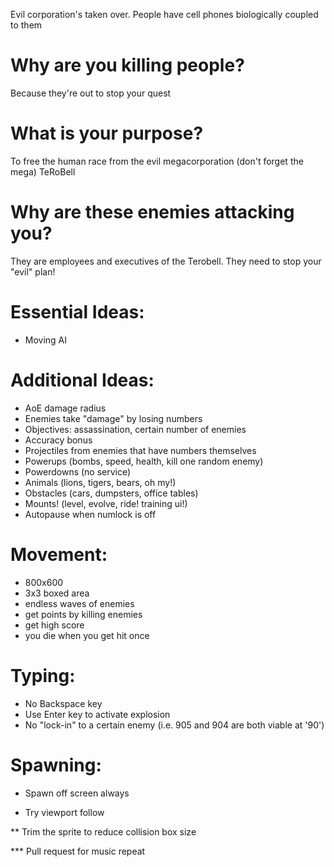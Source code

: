 Evil corporation's taken over.
People have cell phones biologically coupled to them

Why are you killing people?
===========================
Because they're out to stop your quest

What is your purpose?
=====================
To free the human race from the evil megacorporation (don't forget the mega) TeRoBell

Why are these enemies attacking you?
====================================
They are employees and executives of the Terobell.  They need to stop your "evil" plan!

Essential Ideas:
================
- Moving AI

Additional Ideas:
=================
- AoE damage radius
- Enemies take "damage" by losing numbers
- Objectives: assassination, certain number of enemies
- Accuracy bonus
- Projectiles from enemies that have numbers themselves
- Powerups (bombs, speed, health, kill one random enemy)
- Powerdowns (no service)
- Animals (lions, tigers, bears, oh my!)
- Obstacles (cars, dumpsters, office tables)
- Mounts! (level, evolve, ride! training ui!)
- Autopause when numlock is off

Movement:
=========
- 800x600
- 3x3 boxed area
- endless waves of enemies
- get points by killing enemies
- get high score
- you die when you get hit once


Typing:
=======
- No Backspace key
- Use Enter key to activate explosion
- No "lock-in" to a certain enemy (i.e. 905 and 904 are both viable at '90')

Spawning:
=========
- Spawn off screen always
* Try viewport follow

** Trim the sprite to reduce collision box size


*** Pull request for music repeat
